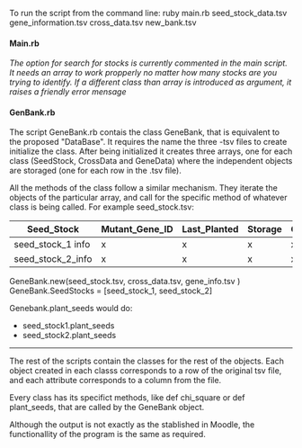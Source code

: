 To run the script from the command line:
  ruby main.rb seed_stock_data.tsv gene_information.tsv cross_data.tsv new_bank.tsv

#### Main.rb

*The option for search for stocks is currently commented in the main script. It needs an array to work propperly no matter how many stocks are you trying to identify. If a different class than array is introduced as argument, it raises a friendly error mensage*

#### GenBank.rb

The script GeneBank.rb contais the class GeneBank, that is equivalent to the proposed "DataBase". It requires the name the three -tsv files to create initialize the class. After being initialized it creates three arrays, one for each class (SeedStock, CrossData and GeneData) where the independent objects are storaged (one for each row in the .tsv file).

All the methods of the class follow a similar mechanism. They iterate the objects of the particular array, and call for the specific method of whatever class is being called.
For example
seed_stock.tsv:

| Seed_Stock | Mutant_Gene_ID |Last_Planted | Storage | Grams_Remaining |
|------------|----------------|-------------|---------|-----------------|
| seed_stock_1 info | x | x | x | x                                      |
| seed_stock_2_info  | x | x | x | x | 

GeneBank.new(seed_stock.tsv, cross_data.tsv, gene_info.tsv )
GeneBank.SeedStocks = [seed_stock_1, seed_stock_2]

Genebank.plant_seeds would do:
+ seed_stock1.plant_seeds
+ seed_stock2.plant_seeds
------------------------------------------------------------------------------------------------------------------------------------------------------------------------

The rest of the scripts contain the classes for the rest of the objects. Each object created in each classs corresponds to a row of the original tsv file, and each attribute corresponds to a column from the file. 

Every class has its specifict methods, like def chi_square or def plant_seeds, that are called by the GeneBank object.

Although the output is not exactly as the stablished in Moodle, the functionallity of the program is the same as required.

